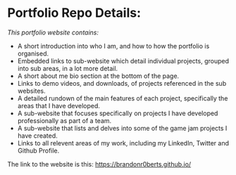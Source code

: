# Portfolio Repo Details:

_This portfolio website contains:_
- A short introduction into who I am, and how to how the portfolio is organised.
- Embedded links to sub-website which detail individual projects, grouped into sub areas, in a lot more detail.
- A short about me bio section at the bottom of the page.
- Links to demo videos, and downloads, of projects referenced in the sub websites.
- A detailed rundown of the main features of each project, specifically the areas that I have developed.
- A sub-website that focuses specifically on projects I have developed professionally as part of a team.
- A sub-website that lists and delves into some of the game jam projects I have created.
- Links to all relevent areas of my work, including my LinkedIn, Twitter and Github Profile.

The link to the website is this: https://brandonr0berts.github.io/
